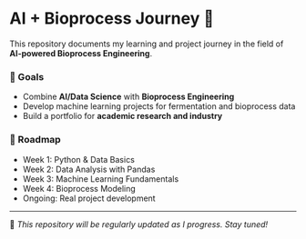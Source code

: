 # AI + Bioprocess Journey 🚀

This repository documents my learning and project journey in the field of **AI-powered Bioprocess Engineering**.

### 🎯 Goals
- Combine **AI/Data Science** with **Bioprocess Engineering**
- Develop machine learning projects for fermentation and bioprocess data
- Build a portfolio for **academic research and industry**

### 🧭 Roadmap
- Week 1: Python & Data Basics
- Week 2: Data Analysis with Pandas
- Week 3: Machine Learning Fundamentals
- Week 4: Bioprocess Modeling
- Ongoing: Real project development

---

📌 *This repository will be regularly updated as I progress. Stay tuned!*
